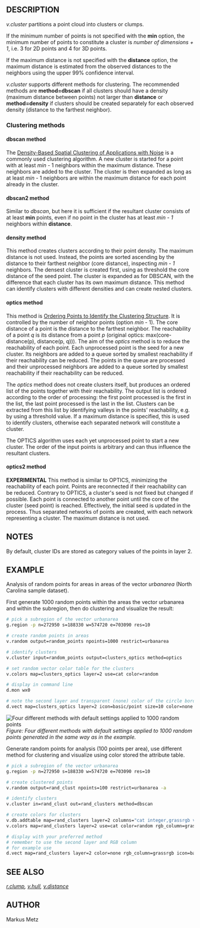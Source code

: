 ## DESCRIPTION

*v.cluster* partitions a point cloud into clusters or clumps.

If the minimum number of points is not specified with the **min**
option, the minimum number of points to constitute a cluster is *number
of dimensions + 1*, i.e. 3 for 2D points and 4 for 3D points.

If the maximum distance is not specified with the **distance** option,
the maximum distance is estimated from the observed distances to the
neighbors using the upper 99% confidence interval.

*v.cluster* supports different methods for clustering. The recommended
methods are **method=dbscan** if all clusters should have a density
(maximum distance between points) not larger than **distance** or
**method=density** if clusters should be created separately for each
observed density (distance to the farthest neighbor).

### Clustering methods

#### dbscan method

The [Density-Based Spatial Clustering of Applications with
Noise](https://en.wikipedia.org/wiki/DBSCAN) is a commonly used
clustering algorithm. A new cluster is started for a point with at least
*min* - 1 neighbors within the maximum distance. These neighbors are
added to the cluster. The cluster is then expanded as long as at least
*min* - 1 neighbors are within the maximum distance for each point
already in the cluster.

#### dbscan2 method

Similar to *dbscan*, but here it is sufficient if the resultant cluster
consists of at least **min** points, even if no point in the cluster has
at least *min - 1* neighbors within **distance**.

#### density method

This method creates clusters according to their point density. The
maximum distance is not used. Instead, the points are sorted ascending
by the distance to their farthest neighbor (core distance), inspecting
*min - 1* neighbors. The densest cluster is created first, using as
threshold the core distance of the seed point. The cluster is expanded
as for DBSCAN, with the difference that each cluster has its own maximum
distance. This method can identify clusters with different densities and
can create nested clusters.

#### optics method

This method is [Ordering Points to Identify the Clustering
Structure](https://en.wikipedia.org/wiki/OPTICS_algorithm). It is
controlled by the number of neighbor points (option *min* - 1). The core
distance of a point is the distance to the farthest neighbor. The
reachability of a point *q* is its distance from a point *p* (original
optics: max(core-distance(p), distance(p, q))). The aim of the *optics*
method is to reduce the reachability of each point. Each unprocessed
point is the seed for a new cluster. Its neighbors are added to a queue
sorted by smallest reachability if their reachability can be reduced.
The points in the queue are processed and their unprocessed neighbors
are added to a queue sorted by smallest reachability if their
reachability can be reduced.

The *optics* method does not create clusters itself, but produces an
ordered list of the points together with their reachability. The output
list is ordered according to the order of processing: the first point
processed is the first in the list, the last point processed is the last
in the list. Clusters can be extracted from this list by identifying
valleys in the points' reachability, e.g. by using a threshold value. If
a maximum distance is specified, this is used to identify clusters,
otherwise each separated network will constitute a cluster.

The OPTICS algorithm uses each yet unprocessed point to start a new
cluster. The order of the input points is arbitrary and can thus
influence the resultant clusters.

#### optics2 method

**EXPERIMENTAL** This method is similar to OPTICS, minimizing the
reachability of each point. Points are reconnected if their reachability
can be reduced. Contrary to OPTICS, a cluster's seed is not fixed but
changed if possible. Each point is connected to another point until the
core of the cluster (seed point) is reached. Effectively, the initial
seed is updated in the process. Thus separated networks of points are
created, with each network representing a cluster. The maximum distance
is not used.

## NOTES

By default, cluster IDs are stored as category values of the points in
layer 2.

## EXAMPLE

Analysis of random points for areas in areas of the vector *urbanarea*
(North Carolina sample dataset).

First generate 1000 random points within the areas the vector urbanarea
and within the subregion, then do clustering and visualize the result:

```sh
# pick a subregion of the vector urbanarea
g.region -p n=272950 s=188330 w=574720 e=703090 res=10

# create random points in areas
v.random output=random_points npoints=1000 restrict=urbanarea

# identify clusters
v.cluster input=random_points output=clusters_optics method=optics

# set random vector color table for the clusters
v.colors map=clusters_optics layer=2 use=cat color=random

# display in command line
d.mon wx0

# note the second layer and transparent (none) color of the circle border
d.vect map=clusters_optics layer=2 icon=basic/point size=10 color=none
```

![Four different methods with default settings applied to 1000
random points](v_cluster_4_methods.png)  
*Figure: Four different methods with default settings applied to 1000
random points generated in the same way as in the example.*

Generate random points for analysis (100 points per area), use different
method for clustering and visualize using color stored the attribute
table.

```sh
# pick a subregion of the vector urbanarea
g.region -p n=272950 s=188330 w=574720 e=703090 res=10

# create clustered points
v.random output=rand_clust npoints=100 restrict=urbanarea -a

# identify clusters
v.cluster in=rand_clust out=rand_clusters method=dbscan

# create colors for clusters
v.db.addtable map=rand_clusters layer=2 columns="cat integer,grassrgb varchar(11)"
v.colors map=rand_clusters layer=2 use=cat color=random rgb_column=grassrgb

# display with your preferred method
# remember to use the second layer and RGB column
# for example use
d.vect map=rand_clusters layer=2 color=none rgb_column=grassrgb icon=basic/circle
```

## SEE ALSO

*[r.clump](r.clump.md), [v.hull](v.hull.md),
[v.distance](v.distance.md)*

## AUTHOR

Markus Metz

